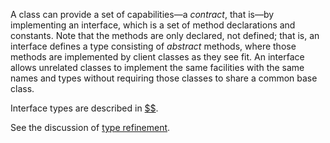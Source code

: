 A class can provide a set of capabilities&mdash;a *contract*, that is&mdash;by implementing an interface, which is a set of method declarations
and constants.  Note that the methods are only declared, not defined; that is, an interface defines a type consisting of *abstract* methods,
where those methods are implemented by client classes as they see fit. An interface allows unrelated classes to implement the same facilities
with the same names and types without requiring those classes to share a common base class.

Interface types are described in [$$](../classes/implementing-an-interface.md).

See the discussion of [type refinement](type-refinement.md).

